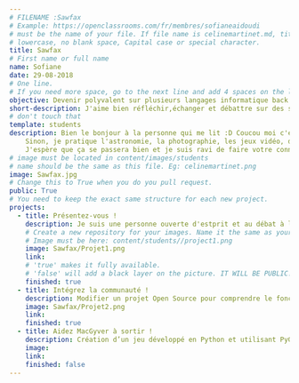 ```yaml
---
# FILENAME :Sawfax
# Example: https://openclassrooms.com/fr/membres/sofianeaidoudi
# must be the name of your file. If file name is celinemartinet.md, title is celinemartinet.
# lowercase, no blank space, Capital case or special character.
title: Sawfax
# First name or full name
name: Sofiane
date: 29-08-2018
# One line.
# If you need more space, go to the next line and add 4 spaces on the left, as in 'description'.
objective: Devenir polyvalent sur plusieurs langages informatique back end et front end.
short-description: J'aime bien réfléchir,échanger et débattre sur des sujets aussi intéressant que différents. Curieux et intérésser de tout !
# don't touch that
template: students
description: Bien le bonjour à la personne qui me lit :D Coucou moi c'est Sofiane, j'ai 28 ans et je viens suivre le parcours DA Python, je suis ici pour une reconversion professionnelle. Après de nombreuses recherches infructueuses, j'espère trouver un emploi dans ce domaine vaste et éclectique !
    Sinon, je pratique l'astronomie, la photographie, les jeux vidéo, de la guitare, de la basse, le théâtre et je fait de temps en temps de l’interprétation des rêves pour les gens intéresser ^^
    J'espère que ça se passera bien et je suis ravi de faire votre connaissance.;) Au plaisir ! Peace
# image must be located in content/images/students
# name should be the same as this file. Eg: celinemartinet.png
image: Sawfax.jpg
# Change this to True when you do you pull request.
public: True
# You need to keep the exact same structure for each new project.
projects:
  - title: Présentez-vous !
    description: Je suis une personne ouverte d'estprit et au débat à la réflexion, profiter de l'instant même si la vie est dure ! Tres exciter de travailler dans la programmation. voici mon linkedin https://www.linkedin.com/in/sofiane-aidoudi-97670973/
    # Create a new repository for your images. Name it the same as your nickname and profile picture.
    # Image must be here: content/students//project1.png
    image: Sawfax/Projet1.png
    link: 
    # 'true' makes it fully available.
    # 'false' will add a black layer on the picture. IT WILL BE PUBLIC!
    finished: true
  - title: Intégrez la communauté !
    description: Modifier un projet Open Source pour comprendre le fonctionnement de Git, de Github et des pull requests. 
    image: Sawfax/Projet2.png
    link: 
    finished: true
  - title: Aidez MacGyver à sortir !
    description: Création d’un jeu développé en Python et utilisant PyGame.
    image: 
    link: 
    finished: false
---
```

